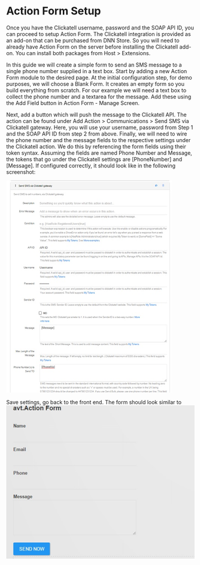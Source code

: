 # Action Form Setup

Once you have the Clickatell username, password and the SOAP API ID, you can proceed to setup Action Form. The Clickatell integration is provided as an add-on that can be purchased from DNN Store. So you will need to already have Action Form on the server before installing the Clickatell add-on. You can install both packages from Host > Extensions.

In this guide we will create a simple form to send an SMS message to a single phone number supplied in a text box. Start by adding a new Action Form module to the desired page. At the initial configuration step, for demo purposes, we will choose a Blank Form. It creates an empty form so you build everything from scratch. For our example we will need a text box to collect the phone number and a textarea for the message. Add these using the Add Field button in Action Form - Manage Screen. 

Next, add a button which will push the message to the Clickatell API. The action can be found under Add Action > Communications > Send SMS via Clickatell gateway. Here, you will use your username, password from Step 1 and the SOAP API ID from step 2 from above. Finally, we will need to wire the phone number and the message fields to the respective settings under the Clickatell action. We do this by referencing the form fields using their token syntax. Assuming the fields are named Phone Number and Message, the tokens that go under the Clickatell settings are [PhoneNumber] and [Message]. If configured correctly, it should look like in the following screenshot:

![](CLICKATL.jpg)

Save settings, go back to the front end. The form should look similar to
![](ClickAtell2.jpg)
